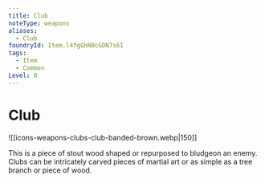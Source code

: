 ```yaml
---
title: Club
noteType: weapons
aliases:
  - Club
foundryId: Item.l4fgGhN8cGDN7s6I
tags:
  - Item
  - Common
Level: 0
---
```


# Club
![[icons-weapons-clubs-club-banded-brown.webp|150]]

This is a piece of stout wood shaped or repurposed to bludgeon an enemy. Clubs can be intricately carved pieces of martial art or as simple as a tree branch or piece of wood.
